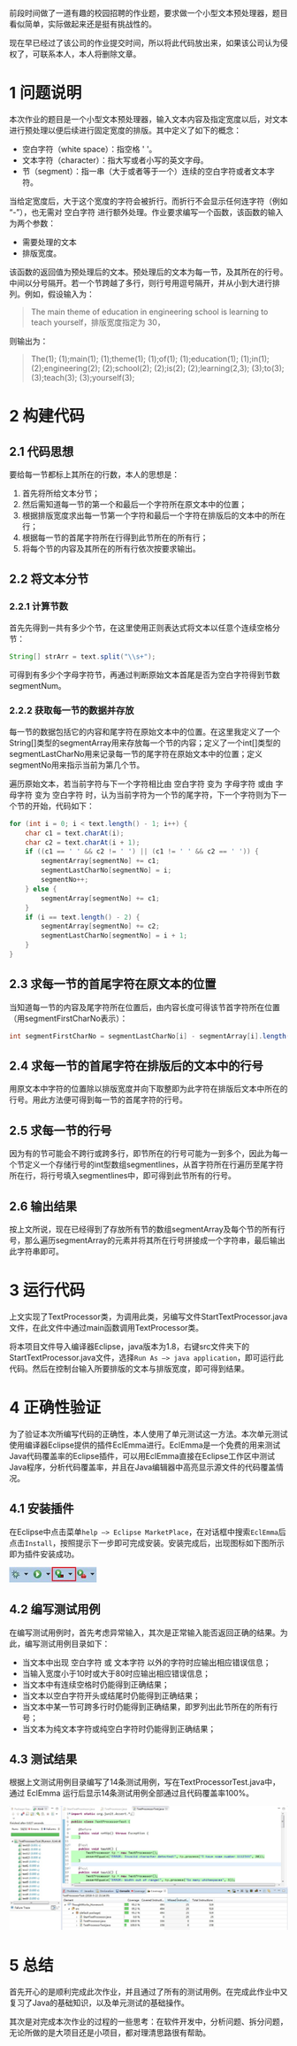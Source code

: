 前段时间做了一道有趣的校园招聘的作业题，要求做一个小型文本预处理器，题目看似简单，实际做起来还是挺有挑战性的。

现在早已经过了该公司的作业提交时间，所以将此代码放出来，如果该公司认为侵权了，可联系本人，本人将删除文章。

# 1 问题说明

本次作业的题目是一个小型文本预处理器，输入文本内容及指定宽度以后，对文本进行预处理以便后续进行固定宽度的排版。其中定义了如下的概念：
-  空白字符（white space）：指空格 '  '。
-  文本字符（character）：指大写或者小写的英文字母。
-  节（segment）：指一串（大于或者等于一个）连续的空白字符或者文本字符。

当给定宽度后，大于这个宽度的字符会被折行。而折行不会显示任何连字符（例如 “-”），也无需对 空白字符 进行额外处理。作业要求编写一个函数，该函数的输入为两个参数：

- 需要处理的文本
- 排版宽度。

该函数的返回值为预处理后的文本。预处理后的文本为每一节，及其所在的行号。中间以分号隔开。若一个节跨越了多行，则行号用逗号隔开，并从小到大进行排列。例如，假设输入为：

> The main theme of education in engineering school is learning to teach yourself，排版宽度指定为 30，

则输出为：

> The(1); (1);main(1); (1);theme(1); (1);of(1); (1);education(1); (1);in(1);(2);engineering(2); (2);school(2); (2);is(2); (2);learning(2,3); (3);to(3);(3);teach(3); (3);yourself(3);

# 2 构建代码

## 2.1 代码思想

要给每一节都标上其所在的行数，本人的思想是：

1. 首先将所给文本分节；
2. 然后需知道每一节的第一个和最后一个字符所在原文本中的位置；
3. 根据排版宽度求出每一节第一个字符和最后一个字符在排版后的文本中的所在行；
4. 根据每一节的首尾字符所在行得到此节所在的所有行；
5. 将每个节的内容及其所在的所有行依次按要求输出。

## 2.2 将文本分节

### 2.2.1 计算节数

首先先得到一共有多少个节，在这里使用正则表达式将文本以任意个连续空格分节：

```java
String[] strArr = text.split("\\s+");
```

可得到有多少个字母字符节，再通过判断原始文本首尾是否为空白字符得到节数segmentNum。

### 2.2.2 获取每一节的数据并存放

每一节的数据包括它的内容和尾字符在原始文本中的位置。在这里我定义了一个String[]类型的segmentArray用来存放每一个节的内容；定义了一个int[]类型的segmentLastCharNo用来记录每一节的尾字符在原始文本中的位置；定义segmentNo用来指示当前为第几个节。

遍历原始文本，若当前字符与下一个字符相比由 空白字符 变为 字母字符 或由 字母字符 变为 空白字符 时，认为当前字符为一个节的尾字符，下一个字符则为下一个节的开始，代码如下：

```java
for (int i = 0; i < text.length() - 1; i++) {
	char c1 = text.charAt(i);
	char c2 = text.charAt(i + 1);
	if ((c1 == ' ' && c2 != ' ') || (c1 != ' ' && c2 == ' ')) {
		segmentArray[segmentNo] += c1;
		segmentLastCharNo[segmentNo] = i;
		segmentNo++;
	} else {
		segmentArray[segmentNo] += c1;
	}
	if (i == text.length() - 2) {
		segmentArray[segmentNo] += c2;
		segmentLastCharNo[segmentNo] = i + 1;
	}
}
```

## 2.3 求每一节的首尾字符在原文本的位置

当知道每一节的内容及尾字符所在位置后，由内容长度可得该节首字符所在位置（用segmentFirstCharNo表示）：

```java
int segmentFirstCharNo = segmentLastCharNo[i] - segmentArray[i].length() + 1;
```

## 2.4 求每一节的首尾字符在排版后的文本中的行号

用原文本中字符的位置除以排版宽度并向下取整即为此字符在排版后文本中所在的行号。用此方法便可得到每一节的首尾字符的行号。

## 2.5 求每一节的行号

因为有的节可能会不跨行或跨多行，即节所在的行号可能为一到多个，因此为每一个节定义一个存储行号的int型数组segmentlines，从首字符所在行遍历至尾字符所在行，将行号填入segmentlines中，即可得到此节所有的行号。

## 2.6 输出结果

按上文所说，现在已经得到了存放所有节的数组segmentArray及每个节的所有行号，那么遍历segmentArray的元素并将其所在行号拼接成一个字符串，最后输出此字符串即可。

# 3 运行代码

上文实现了TextProcessor类，为调用此类，另编写文件StartTextProcessor.java文件，在此文件中通过main函数调用TextProcessor类。

将本项目文件导入编译器Eclipse，java版本为1.8，右键src文件夹下的StartTextProcessor.java文件，选择`Run As –> java application`，即可运行此代码。然后在控制台输入所要排版的文本与排版宽度，即可得到结果。

# 4 正确性验证

为了验证本次所编写代码的正确性，本人使用了单元测试这一方法。本次单元测试使用编译器Eclipse提供的插件EclEmma进行。EclEmma是一个免费的用来测试Java代码覆盖率的Eclipse插件，可以用EclEmma直接在Eclipse工作区中测试Java程序，分析代码覆盖率，并且在Java编辑器中高亮显示源文件的代码覆盖情况。

## 4.1 安装插件

在Eclipse中点击菜单`help –> Eclipse MarketPlace`，在对话框中搜索`EclEmma`后点击`Install`，按照提示下一步即可完成安装。安装完成后，出现图标如下图所示即为插件安装成功。

![插件截图](./Snipaste_2018-09-22_16-07-15.jpg)

## 4.2 编写测试用例

在编写测试用例时，首先考虑异常输入，其次是正常输入能否返回正确的结果。为此，编写测试用例目录如下：

+ 当文本中出现 空白字符 或 文本字符 以外的字符时应输出相应错误信息；
+ 当输入宽度小于10时或大于80时应输出相应错误信息；
+ 当文本中有连续空格时仍能得到正确结果；
+ 当文本以空白字符开头或结尾时仍能得到正确结果；
+ 当文本中某一节可跨多行时仍能得到正确结果，即罗列出此节所在的所有行号；
+ 当文本为纯文本字符或纯空白字符时仍能得到正确结果；

## 4.3 测试结果

根据上文测试用例目录编写了14条测试用例，写在TextProcessorTest.java中，通过 EclEmma 运行后显示14条测试用例全部通过且代码覆盖率100%。

![测试截图](./Snipaste_2018-09-22_21-15-07.jpg)

# 5 总结

首先开心的是顺利完成此次作业，并且通过了所有的测试用例。在完成此作业中又复习了Java的基础知识，以及单元测试的基础操作。

其次是对完成本次作业的过程的一些思考：在软件开发中，分析问题、拆分问题，无论所做的是大项目还是小项目，都对理清思路很有帮助。

